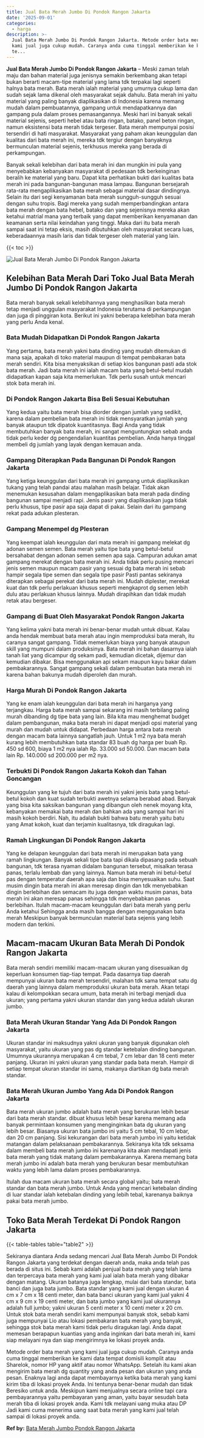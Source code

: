 ```yaml
---
title: Jual Bata Merah Jumbo Di Pondok Rangon Jakarta
date: '2025-09-01'
categories:
  - harga
description: >-
  Jual Bata Merah Jumbo Di Pondok Rangon Jakarta. Metode order bata merah yang
  kami jual juga cukup mudah. Caranya anda cuma tinggal memberikan ke kami data
  te...
---
```


**Jual Bata Merah Jumbo Di Pondok Rangon Jakarta** – Meski zaman telah maju dan bahan material juga jenisnya semakin berkembang akan tetapi bukan berarti macam-tipe material yang lama tdk terpakai lagi seperti halnya bata merah. Bata merah ialah material yang umurnya cukup lama dan sudah sejak lama dikenal oleh masyarakat sejak dahulu. Bata merah ini yaitu material yang paling banyak diaplikasikan di Indonesia karena memang mudah dalam pembuatannya, gampang untuk mendapatkannya dan gampang pula dalam proses pemasangannya. Meski hari ini banyak sekali material sejenis, seperti hebel atau bata ringan, batako, panel beton ringan, namun eksistensi bata merah tidak tergeser. Bata merah mempunyai posisi tersendiri di hati masyarakat. Masyarakat yang paham akan keunggulan dan kualitas dari bata merah ini, mereka tdk tergiur dengan banyaknya bermunculan material sejenis, terkhusus mereka yang berada di perkampungan.

Banyak sekali kelebihan dari bata merah ini dan mungkin ini pula yang menyebabkan kebanyakan masyarakat di pedesaan tdk berkeinginan beralih ke material yang baru. Dapat kita perhatikan bukti dari kualitas bata merah ini pada bangunan-bangunan masa lampau. Bangunan bersejarah rata-rata mengaplikasikan bata merah sebagai material dasar dindingnya. Selain itu dari segi kenyamanan bata merah sungguh-sungguh sesuai dengan suhu tropis. Bagi mereka yang sudah memperbandingkan antara bata merah dengan bata hebel, batako dan yang sejenisnya mereka akan ketahui matrial mana yang terbaik yang dapat memberikan kenyamanan dan keamanan serta nilai keindahan yang tinggi. Maka dari itu bata merah sampai saat ini tetap eksis, masih dibutuhkan oleh masyarakat secara luas, keberadaannya masih laris dan tidak tergeser oleh material yang lain.

{{< toc >}}

![Jual Bata Merah Jumbo Di Pondok Rangon Jakarta](/images/jual-bata-merah-16.png)

## Kelebihan Bata Merah Dari Toko Jual Bata Merah Jumbo Di Pondok Rangon Jakarta

Bata merah banyak sekali kelebihannya yang menghasilkan bata merah tetap menjadi unggulan masyarakat Indonesia terutama di perkampungan dan juga di pinggiran kota. Berikut ini yakni beberapa kelebihan bata merah yang perlu Anda kenal.

### Bata Mudah Didapatkan Di Pondok Rangon Jakarta

Yang pertama, bata merah yakni bata dinding yang mudah ditemukan di mana saja, apakah di toko material maupun di tempat pembakaran bata merah sendiri. Kita bisa menyaksikan di setiap kios bangunan pasti ada stok bata merah. Jadi bata merah ini ialah macam bata yang betul-betul mudah didapatkan kapan saja kita memerlukan. Tdk perlu susah untuk mencari stok bata merah ini.

### Di Pondok Rangon Jakarta Bisa Beli Sesuai Kebutuhan

Yang kedua yaitu bata merah bisa diorder dengan jumlah yang sedikit, karena dalam pembelian bata merah ini tidak mensyaratkan jumlah yang banyak ataupun tdk dipatok kuantitasnya. Bagi Anda yang tidak membutuhkan banyak bata merah, ini sangat menguntungkan sebab anda tidak perlu keder dg pengendalian kuantitas pembelian. Anda hanya tinggal membeli dg jumlah yang layak dengan kemauan anda.

### Gampang Diterapkan Pada Bangunan Di Pondok Rangon Jakarta

Yang ketiga keunggulan dari bata merah ini gampang untuk diaplikasikan tukang yang telah pandai atau malahan masih belajar. Tidak akan menemukan kesusahan dalam mengaplikasikan bata merah pada dinding bangunan sampai menjadi rapi. Jenis pasir yang diaplikasikan juga tidak perlu khusus, tipe pasir apa saja dapat di pakai. Selain dari itu gampang rekat pada adukan plesteran.

### Gampang Menempel dg Plesteran

Yang keempat ialah keunggulan dari mata merah ini gampang melekat dg adonan semen semen. Bata merah yaitu tipe bata yang betul-betul bersahabat dengan adonan semen semen apa saja. Campuran adukan amat gampang merekat dengan bata merah ini. Anda tidak perlu pusing mencari jenis semen maupun macam pasir yang sesuai dg bata merah ini sebab hampir segala tipe semen dan segala tipe pasir Pasti pantas sekiranya diterapkan sebagai perekat dari bata merah ini. Mudah diplester, merekat kuat dan tdk perlu perlakuan khusus seperti mengkaprot dg semen lebih dulu atau perlakuan khusus lainnya. Mudah dirapihkan dan tidak mudah retak atau bergeser.

### Gampang di Buat Oleh Masyarakat Pondok Rangon Jakarta

Yang kelima yakni bata merah ini benar-benar mudah untuk dibuat. Kalau anda hendak membuat bata merah atau ingin memproduksi bata merah, itu caranya sangat gampang. Tidak memerlukan biaya yang banyak ataupun skill yang mumpuni dalam produksinya. Bata merah ini bahan dasarnya ialah tanah liat yang dicampur dg sekam padi, kemudian dicetak, dijemur dan kemudian dibakar. Bisa menggunakan api sekam maupun kayu bakar dalam pembakarannya. Sangat gampang sekali dalam pembuatan bata merah ini karena bahan bakunya mudah diperoleh dan murah.

### Harga Murah Di Pondok Rangon Jakarta

Yang ke enam ialah keunggulan dari bata merah ini harganya yang terjangkau. Harga bata merah sampai sekarang ini masih terbilang paling murah dibanding dg tipe bata yang lain. Bila kita mau menghemat budget dalam pembangunan, maka bata merah ini dapat menjadi opsi material yang murah dan mudah untuk didapat. Perbedaan harga antara bata merah dengan macam bata lainnya sangatlah jauh. Untuk 1 m2 nya bata merah kurang lebih membutuhkan bata standar 83 buah dg harga per buah Rp. 450 sd 600, biaya 1 m2 nya ialah Rp. 33.000 sd 50.000. Dan macam bata lain Rp. 140.000 sd 200.000 per m2 nya.

### Terbukti Di Pondok Rangon Jakarta Kokoh dan Tahan Goncangan

Keunggulan yang ke tujuh dari bata merah ini yakni jenis bata yang betul-betul kokoh dan kuat sudah terbukti awetnya selama berabad abad. Banyak yang bisa kita saksikan bangunan yang dibangun oleh nenek moyang kita, kebanyakan memakai bata merah dan bahkan ada yang sampai hari ini masih kokoh berdiri. Nah, itu adalah bukti bahwa batu merah yaitu batu yang Amat kokoh, kuat dan terjamin kualitasnya, tdk diragukan lagi.

### Ramah Lingkungan Di Pondok Rangon Jakarta

Yang ke delapan keunggulan dari bata merah ini merupakan bata yang ramah lingkungan. Banyak sekali tipe bata tapi dikala dipasang pada sebuah bangunan, tdk terasa nyaman didalam bangunan tersebut, misalkan terasa panas, terlalu lembab dan yang lainnya. Namun bata merah ini betul-betul pas dengan temperatur daerah apa saja dan bisa menyesuaikan suhu. Saat musim dingin bata merah ini akan meresap dingin dan tdk menyebabkan dingin berlebihan dan semacam itu juga dengan waktu musim panas, bata merah ini akan meresap panas sehingga tdk menyebabkan panas berlebihan. Itulah macam-macam keunggulan dari bata merah yang perlu Anda ketahui Sehingga anda masih bangga dengan menggunakan bata merah Meskipun banyak bermunculan material bata sejenis yang lebih modern dan terkini.

## Macam-macam Ukuran Bata Merah Di Pondok Rangon Jakarta

Bata merah sendiri memiliki macam-macam ukuran yang disesuaikan dg keperluan konsumen tiap-tiap tempat. Pada dasarnya tiap daerah mempunyai ukuran bata merah tersendiri, malahan tdk sama tempat satu dg daerah yang lainnya dalam memproduksi ukuran bata merah. Akan tetapi kalau di kelompokkan secara umum, bata merah ini terbagi menjadi dua ukuran; yang pertama yakni ukuran standar dan yang kedua adalah ukuran jumbo.

### Bata Merah Ukuran Standar Yang Ada Di Pondok Rangon Jakarta

Ukuran standar ini maksudnya yakni ukuran yang banyak digunakan oleh masyarakat, yaitu ukuran yang pas dg standar ketebalan dinding bangunan. Umumnya ukurannya merupakan 4 cm tebal, 7 cm lebar dan 18 centi meter panjang. Ukuran ini yakni ukuran yang standar pada bata merah. Hampir di setiap tempat ukuran standar ini sama, makanya diartikan dg bata merah standar.

### Bata Merah Ukuran Jumbo Yang Ada Di Pondok Rangon Jakarta

Bata merah ukuran jumbo adalah bata merah yang berukuran lebih besar dari bata merah standar. dibuat khusus lebih besar karena memang ada banyak permintaan konsumen yang menginginkan bata dg ukuran yang lebih besar. Biasanya ukuran bata jumbo ini yaitu 5 cm tebal, 10 cm lebar, dan 20 cm panjang. Sisi kekurangan dari bata merah jumbo ini yaitu ketidak matangan dalam pelaksanaan pembakarannya. Sekiranya kita tdk seksama dalam membeli bata merah jumbo ini karenanya kita akan mendapati jenis bata merah yang tidak matang dalam pembakarannya. Karena memang bata merah jumbo ini adalah bata merah yang berukuran besar membutuhkan waktu yang lebih lama dalam proses pembakarannya.

Itulah dua macam ukuran bata merah secara global yaitu; bata merah standar dan bata merah jumbo. Untuk Anda yang mencari ketebalan dinding di luar standar ialah ketebalan dinding yang lebih tebal, karenanya baiknya pakai bata merah jumbo.

## Toko Bata Merah Terdekat Di Pondok Rangon Jakarta

{{< table-tables table="table2" >}}

Sekiranya diantara Anda sedang mencari Jual Bata Merah Jumbo Di Pondok Rangon Jakarta yang terdekat dengan daerah anda, maka anda telah pas berada di situs ini. Sebab kami adalah penjual bata merah yang telah lama dan terpercaya bata merah yang kami jual ialah bata merah yang dibakar dengan matang. Ukuran batanya juga lengkap, mulai dari bata standar, bata banci dan juga bata jumbo. Bata standar yang kami jual dengan ukuran 4 cm x 7 cm x 18 centi meter, dan bata banci ukuran yang kami jual yakni 4 cm x 9 cm x 19 centi meter, dan bata jumbo yang kami jual ukurannya adalah full jumbo; yakni ukuran 5 centi meter x 10 centi meter x 20 cm. Untuk stok bata merah sendiri kami mempunyai banyak stok, sebab kami juga mempunyai Lio atau lokasi pembakaran bata merah yang banyak, sehingga stok bata merah kami tidak perlu diragukan lagi. Anda dapat memesan berapapun kuantias yang anda inginkan dari bata merah ini, kami siap melayani nya dan siap mengirimnya ke lokasi proyek anda.

Metode order bata merah yang kami jual juga cukup mudah. Caranya anda cuma tinggal memberikan ke kami data tempat domisili komplit atau Sharelok, nomor HP yang aktif atau nomor WhatsApp. Setelah itu kami akan mengirim bata merah dg quantity yang anda pesan dan ukuran yang anda pesan. Enaknya lagi anda dapat membayarnya ketika bata merah yang kami kirim tiba di lokasi proyek Anda. Ini tentunya benar-benar mudah dan tidak Beresiko untuk anda. Meskipun kami menjualnya secara online tapi cara pembayarannya yaitu pembayaran yang aman, yaitu bayar sesudah bata merah tiba di lokasi proyek anda. Kami tdk melayani uang muka atau DP Jadi kami cuma menerima uang saat bata merah yang kami jual telah sampai di lokasi proyek anda.

**Ref by:** [Bata Merah Jumbo Pondok Rangon Jakarta](https://id.wikipedia.org/wiki/Bata)
